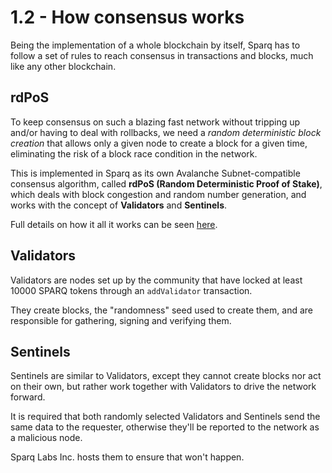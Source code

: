 # 1.2 - How consensus works

Being the implementation of a whole blockchain by itself, Sparq has to follow a set of rules to reach consensus in transactions and blocks, much like any other blockchain.

## rdPoS

To keep consensus on such a blazing fast network without tripping up and/or having to deal with rollbacks, we need a *random deterministic block creation* that allows only a given node to create a block for a given time, eliminating the risk of a block race condition in the network.

This is implemented in Sparq as its own Avalanche Subnet-compatible consensus algorithm, called **rdPoS (Random Deterministic Proof of Stake)**, which deals with block congestion and random number generation, and works with the concept of **Validators** and **Sentinels**.

Full details on how it all it works can be seen [here](../ch4/4-2.md).

## Validators

Validators are nodes set up by the community that have locked at least 10000 SPARQ tokens through an `addValidator` transaction.

They create blocks, the "randomness" seed used to create them, and are responsible for gathering, signing and verifying them.

## Sentinels

Sentinels are similar to Validators, except they cannot create blocks nor act on their own, but rather work together with Validators to drive the network forward.

It is required that both randomly selected Validators and Sentinels send the same data to the requester, otherwise they'll be reported to the network as a malicious node.

Sparq Labs Inc. hosts them to ensure that won't happen.

